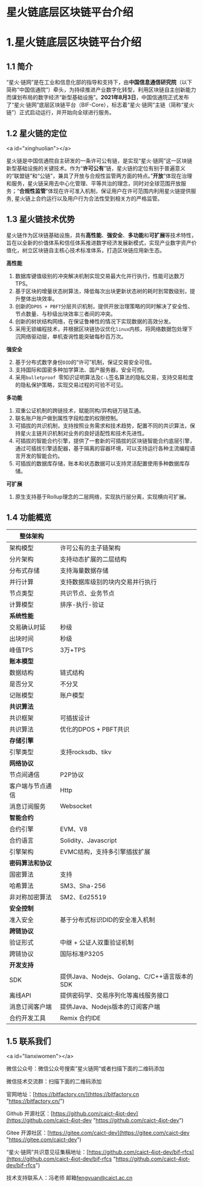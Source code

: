 # 星火链底层区块链平台介绍

# 1.星火链底层区块链平台介绍

## 1.1 简介

“星火·链网”是在工业和信息化部的指导和支持下，由**中国信息通信研究院**（以下简称“中国信通院”）牵头，为持续推进产业数字化转型，利用区块链自主创新能力而谋划布局的数字经济“新型基础设施”。**2021年8月3日**，中国信通院正式发布了“星火·链网”底层区块链平台（BIF-Core），标志着“星火·链网”主链（简称“星火链”）正式启动运行，并开始向全球进行服务。

## 1.2 星火链的定位

\<a id="xinghuolian">\</a>

星火链是中国信通院自主研发的一条许可公有链，是实现“星火·链网”这一区块链新型基础设施的关键技术。作为“**许可公有**”链，星火链的定位有别于普遍意义的“联盟链”和“公链”，兼具了开放与合规性监管两方面的特点。”**开放**”体现在治理和服务，星火链采用去中心化管理、平等共治的理念，同时对全球范围开放服务；“**合规性监管**”体现在许可准入机制，保证用户在许可范围内利用星火链提供服务, 星火链上合约运行以及用户行为合法性受到相关方的严格监管。

## 1.3 星火链技术优势

星火链作为区块链基础设施，具有**高性能**、**强安全**、**多功能**和**可扩展**等技术特性，旨在以全新的价值体系和信任体系推进数字经济发展新模式，实现产业数字资产价值化，树立区块链自主核心技术标准体系，打造区块链应用新生态。

**高性能**

1. 数据库键值级别的冲突解决机制实现交易最大化并行执行，性能可达数万TPS。
2. 基于区块的增量状态树算法，降低每次出块更新状态树的耗时到常数级别，提升整体出块效率。
3. 创新的`DPOS + PBFT`分层共识机制，提供开放治理策略的同时解决了安全性、节点数量、与秒级出块效率三者间的冲突。
4. 创新的树状结构网络，在保证鲁棒性的情况下实现数据的高效分发。
5. 采用无锁编程技术，并根据区块链协议优化`linux`内核，将网络数据包处理下沉网络驱动层，单机查询性能突破每秒百万次。

**强安全**

2. 基于分布式数字身份`DID`的“许可”机制，保证交易安全可信。
3. 支持国际和国密多种加学算法、国产服务器，安全可控。
4. 采用`bulletproof `零知识证明算法及`C-L`签名算法的隐私交易，支持交易粒度的隐私保护策略，实现交易过程的可验不可见。

**多功能**

1. 双重公证机制的跨链技术，赋能同构/异构链万链互通。
2. 联名账户账户做到属性字段粒度的权限控制。
3. 可插拔的共识机制，支持按照业务需求和技术趋势，配置不同的共识算法，保持星火主链共识机制对业务的良好适配性和技术先进性。
4. 可插拔的智能合约引擎，提供了一套新的可插拔的区块链智能合约底层引擎，通过可插拔引擎适配器，基于隔离的容器环境，可以支持运行各种主流编程语言开发的智能合约。
5. 可插拔的数据库存储，账本和状态数据可以支持灵活配置使用多种数据库存储。

**可扩展**

1. 原生支持基于Rollup理念的二层网络，实现执行层分离，实现横向可扩展。

## 1.4 功能概览

| 整体架构         |                                    |
| ------------ | ---------------------------------- |
| 架构模型         | 许可公有的主子链架构                         |
| 分片架构         | 支持动态扩展的二层结构                        |
| 分布式存储        | 支持海量数据存储                           |
| 并行计算         | 支持数据库级别的块内交易并行执行                   |
| 节点类型         | 共识节点、业务节点                          |
| 计算模型         | 排序-执行-验证                           |
| ​**系统性能**    |                                    |
| 交易确认时延       | 秒级                                 |
| 出块时间         | 秒级                                 |
| 峰值TPS        | 3万+TPS                             |
| ​**账本模型**    |                                    |
| 数据结构         | 链式结构                               |
| 是否分叉         | 不分叉                                |
| 记账模型         | 账户模型                               |
| ​**共识算法**    |                                    |
| 共识框架         | 可插拔设计                              |
| 共识算法         | 优化的DPOS + PBFT共识                   |
| ​**存储引擎**    |                                    |
| 引擎类型         | 支持rocksdb、tikv                     |
| ​**网络协议**    |                                    |
| 节点间通信        | P2P协议                              |
| 客户端与节点通信     | Http                               |
| 消息订阅服务       | Websocket                          |
| ​**智能合约**    |                                    |
| 合约引擎         | EVM、V8                             |
| 合约语言         | Solidity、Javascript                |
| 引擎架构         | EVMC结构，支持多引擎插拔扩展                   |
| ​**密码算法和协议** |                                    |
| 国密算法         | 支持                                 |
| 哈希算法         | SM3、Sha-256                        |
| 非对称加密算法      | SM2、Ed25519                        |
| ​**安全控制**    |                                    |
| 准入安全         | 基于分布式标识DID的安全准入机制                  |
| ​**跨链协议**    |                                    |
| 验证形式         | 中继 + 公证人双重验证机制                     |
| 跨链协议         | 国际标准P3205                          |
| ​**开发支持**    |                                    |
| SDK          | 提供Java、Nodejs、Golang、C/C++语言版本的SDK |
| 离线API        | 提供密码学、交易序列化等离线服务接口                 |
| 消息订阅客户端      | 提供Java、Nodejs版本的订阅客户端              |
| 合约开发工具       | Remix 合约IDE                        |

## 1.5 联系我们

\<a id="lianxiwomen">\</a>

微信公众号：微信公众号搜索”星火链网“或者扫描下面的二维码添加

微信技术交流群：扫描下面的二维码添加

官网地址：[https://bitfactory.cn/](https://bitfactory.cn "https://bitfactory.cn/")

Github 开源社区：[https://github.com/caict-4iot-dev](https://github.com/caict-4iot-dev "https://github.com/caict-4iot-dev")

Gitee 开源社区：[https://gitee.com/caict-dev](https://gitee.com/caict-dev "https://gitee.com/caict-dev")

“星火·链网”共识意见征集稿地址：[https://github.com/caict-4iot-dev/bif-rfcs](https://github.com/caict-4iot-dev/bif-rfcs "https://github.com/caict-4iot-dev/bif-rfcs")

技术支持联系人：冯老师   邮箱[fengyuan@caict.ac.cn](mailto:fengyuan@caict.ac.cn "fengyuan@caict.ac.cn")

